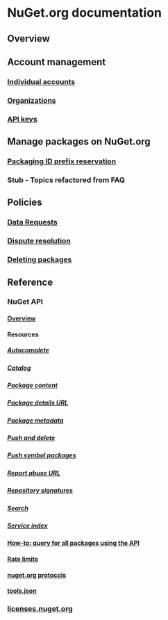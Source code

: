 # NuGet.org documentation
## Overview
## Account management
### [Individual accounts](individual-accounts.md)
### [Organizations](organizations-on-nuget-org.md)
### [API keys](scoped-api-keys.md)
## Manage packages on NuGet.org
### [Packaging ID prefix reservation](id-prefix-reservation.md)
### Stub - Topics refactored from FAQ
## Policies
### [Data Requests](../policies/Data-requests?toc=/nuget/nuget-org/toc.json)
### [Dispute resolution](../policies/dispute-resolution?toc=/nuget/nuget-org/toc.json)
### [Deleting packages](../policies/deleting-packages?toc=/nuget/nuget-org/toc.json)
## Reference
### NuGet API
#### [Overview](../api/overview?toc=/nuget/nuget-org/toc.json)
#### Resources
##### [Autocomplete](../api/search-autocomplete-service-resource.md)
##### [Catalog](../api/catalog-resource.md)
##### [Package content](../api/package-base-address-resource.md)
##### [Package details URL](../api/package-details-template-resource.md)
##### [Package metadata](../api/registration-base-url-resource.md)
##### [Push and delete](../api/package-publish-resource.md)
##### [Push symbol packages](../api/symbol-package-publish-resource.md)
##### [Report abuse URL](../api/report-abuse-resource.md)
##### [Repository signatures](../api/repository-signatures-resource.md)
##### [Search](../api/search-query-service-resource.md)
##### [Service index](../api/service-index.md)
#### [How-to: query for all packages using the API](../guides/api/query-for-all-published-packages.md)
#### [Rate limits](../api/rate-limits.md)
#### [nuget.org protocols](../api/nuget-protocols.md)
#### [tools.json](../api/tools-json.md)
### [licenses.nuget.org](licenses.nuget.org.md)